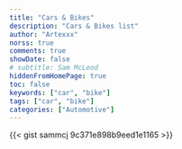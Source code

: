 ```yaml
---
title: "Cars & Bikes"
description: "Cars & Bikes list"
author: "Artexxx"
norss: true
comments: true
showDate: false
# subtitle: Sam McLeod
hiddenFromHomePage: true
toc: false
keywords: ["car", "bike"]
tags: ["car", "bike"]
categories: ["Automotive"]
---
```


{{< gist sammcj 9c371e898b9eed1e1165 >}}
